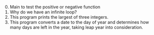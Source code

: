 0. Main to test the positive or negative function
1. Why do we have an infinite loop?
2. This program prints the largest of three integers.
3. This program converts a date to the day of year and determines how many days are left in the year, taking leap year into consideration.
